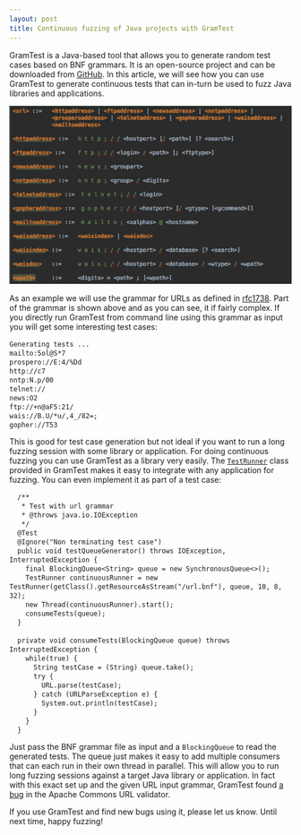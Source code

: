 ```yaml
---
layout: post
title: Continuous fuzzing of Java projects with GramTest
---
```



GramTest is a Java-based tool that allows you to generate random test cases based on BNF grammars. It is an open-source project and can be downloaded from [GitHub](https://github.com/codelion/gramtest). In this article, we will see how you can use GramTest to generate continuous tests that can in-turn be used to fuzz Java libraries and applications.

![Partial grammar for URLs](../images/url-grammar.png)

As an example we will use the grammar for URLs as defined in [rfc1738](https://tools.ietf.org/html/rfc1738). Part of the grammar is shown above and as you can see, it if fairly complex. If you directly run GramTest from command line using this grammar as input you will get some interesting test cases:

```
Generating tests ...
mailto:5ol@S*7
prospero://E:4/%Dd
http://c7
nntp:N.p/00
telnet://
news:O2
ftp://+n@aF5:21/
wais://B.U/*u/,4_/82=;
gopher://T53
```

This is good for test case generation but not ideal if you want to run a long fuzzing session with some library or application. For doing continuous fuzzing you can use GramTest as a library very easily. The [`TestRunner`](https://github.com/codelion/gramtest/blob/master/src/main/java/com/sourceclear/gramtest/TestRunner.java) class provided in GramTest makes it easy to integrate with any application for fuzzing. You can even implement it as part of a test case:

```
  /**
   * Test with url grammar
   * @throws java.io.IOException
   */
  @Test
  @Ignore("Non terminating test case")
  public void testQueueGenerator() throws IOException, InterruptedException {
    final BlockingQueue<String> queue = new SynchronousQueue<>();
    TestRunner continuousRunner = new TestRunner(getClass().getResourceAsStream("/url.bnf"), queue, 10, 8, 32);
    new Thread(continuousRunner).start();
    consumeTests(queue);
  }

  private void consumeTests(BlockingQueue queue) throws InterruptedException {
    while(true) {
      String testCase = (String) queue.take();
      try {
        URL.parse(testCase);
      } catch (URLParseException e) {
        System.out.println(testCase);
      }
    }
  }
```

Just pass the BNF grammar file as  input and a `BlockingQueue` to read the generated tests. The queue just makes it easy to add multiple consumers that can each run in their own thread in parallel. This will allow you to run long fuzzing sessions against a target Java library or application. In fact with this exact set up and the given URL input grammar, GramTest found [a bug](https://issues.apache.org/jira/browse/VALIDATOR-410) in the Apache Commons URL validator. 

If you use GramTest and find new bugs using it, please let us know. Until next time, happy fuzzing!
